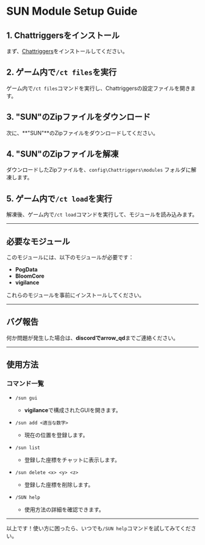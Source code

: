 # SUN Module Setup Guide

## 1. Chattriggersをインストール
まず、[Chattriggers](https://www.curseforge.com/minecraft/mc-mods/chattriggers)をインストールしてください。

## 2. ゲーム内で`/ct files`を実行
ゲーム内で`/ct files`コマンドを実行し、Chattriggersの設定ファイルを開きます。

## 3. "SUN"のZipファイルをダウンロード
次に、**"SUN"**のZipファイルをダウンロードしてください。

## 4. "SUN"のZipファイルを解凍
ダウンロードしたZipファイルを、`config\Chattriggers\modules` フォルダに解凍します。

## 5. ゲーム内で`/ct load`を実行
解凍後、ゲーム内で`/ct load`コマンドを実行して、モジュールを読み込みます。

---

## 必要なモジュール

このモジュールには、以下のモジュールが必要です：
- **PogData**
- **BloomCore**
- **vigilance**

これらのモジュールを事前にインストールしてください。

---

## バグ報告

何か問題が発生した場合は、**discordでarrow_qd**までご連絡ください。

---

## 使用方法

### コマンド一覧

- `/sun gui`  
  - **vigilance**で構成されたGUIを開きます。
  
- `/sun add <適当な数字>`  
  - 現在の位置を登録します。

- `/sun list`  
  - 登録した座標をチャットに表示します。

- `/sun delete <x> <y> <z>`  
  - 登録した座標を削除します。

- `/SUN help`  
  - 使用方法の詳細を確認できます。

---

以上です！使い方に困ったら、いつでも`/SUN help`コマンドを試してみてください。
